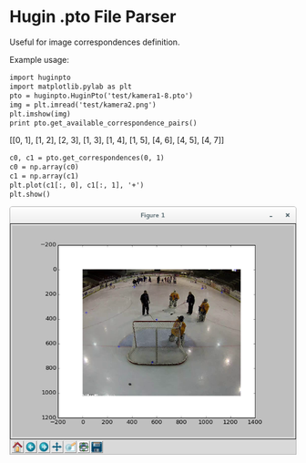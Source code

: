 Hugin .pto File Parser
======================

Useful for image correspondences definition.

Example usage:

	import huginpto
	import matplotlib.pylab as plt
	pto = huginpto.HuginPto('test/kamera1-8.pto')
	img = plt.imread('test/kamera2.png')
	plt.imshow(img)
	print pto.get_available_correspondence_pairs()

[[0, 1], [1, 2], [2, 3], [1, 3], [1, 4], [1, 5], [4, 6], [4, 5], [4, 7]]

	c0, c1 = pto.get_correspondences(0, 1)
	c0 = np.array(c0)
	c1 = np.array(c1)
	plt.plot(c1[:, 0], c1[:, 1], '+')
	plt.show()

![displayed correspondences](huginpto_correspondences.png)